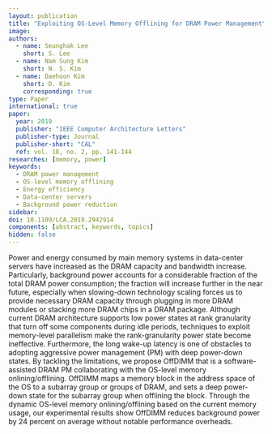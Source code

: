 ```yaml
---
layout: publication
title: "Exploiting OS-Level Memory Offlining for DRAM Power Management"
image: 
authors:
  - name: Seunghak Lee
    short: S. Lee
  - name: Nam Sung Kim
    short: N. S. Kim
  - name: Daehoon Kim
    short: D. Kim
    corresponding: true
type: Paper
international: true
paper:
  year: 2019
  publisher: "IEEE Computer Architecture Letters"
  publisher-type: Journal
  publisher-short: "CAL"
  ref: vol. 18, no. 2, pp. 141-144
researches: [memory, power]
keywords:
  - DRAM power management
  - OS-level memory offlining
  - Energy efficiency
  - Data-center servers
  - Background power reduction
sidebar:
doi: 10.1109/LCA.2019.2942914
components: [abstract, keywords, topics]
hidden: false
---
```


Power and energy consumed by main memory systems in data-center servers have increased as the DRAM capacity and bandwidth increase. Particularly, background power accounts for a considerable fraction of the total DRAM power consumption; the fraction will increase further in the near future, especially when slowing-down technology scaling forces us to provide necessary DRAM capacity through plugging in more DRAM modules or stacking more DRAM chips in a DRAM package. Although current DRAM architecture supports low power states at rank granularity that turn off some components during idle periods, techniques to exploit memory-level parallelism make the rank-granularity power state become ineffective. Furthermore, the long wake-up latency is one of obstacles to adopting aggressive power management (PM) with deep power-down states. By tackling the limitations, we propose OffDIMM that is a software-assisted DRAM PM collaborating with the OS-level memory onlining/offlining. OffDIMM maps a memory block in the address space of the OS to a subarray group or groups of DRAM, and sets a deep power-down state for the subarray group when offlining the block. Through the dynamic OS-level memory onlining/offlining based on the current memory usage, our experimental results show OffDIMM reduces background power by 24 percent on average without notable performance overheads.
